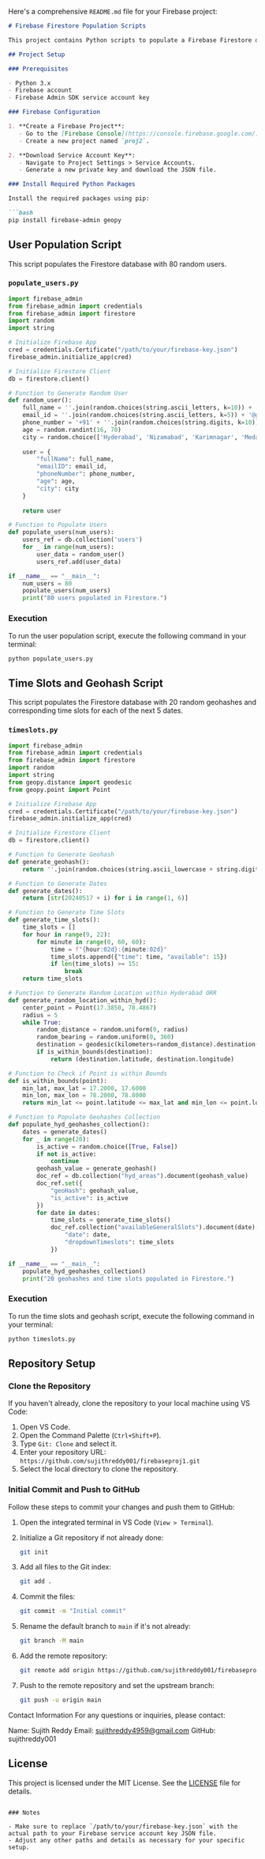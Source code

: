 Here's a comprehensive `README.md` file for your Firebase project:

```markdown
# Firebase Firestore Population Scripts

This project contains Python scripts to populate a Firebase Firestore database with random user data and geohash-based time slots for locations around Hyderabad ORR (Outer Ring Road).

## Project Setup

### Prerequisites

- Python 3.x
- Firebase account
- Firebase Admin SDK service account key

### Firebase Configuration

1. **Create a Firebase Project**:
   - Go to the [Firebase Console](https://console.firebase.google.com/).
   - Create a new project named `proj2`.

2. **Download Service Account Key**:
   - Navigate to Project Settings > Service Accounts.
   - Generate a new private key and download the JSON file.

### Install Required Python Packages

Install the required packages using pip:

```bash
pip install firebase-admin geopy
```

## User Population Script

This script populates the Firestore database with 80 random users.

### `populate_users.py`

```python
import firebase_admin
from firebase_admin import credentials
from firebase_admin import firestore
import random
import string

# Initialize Firebase App
cred = credentials.Certificate("/path/to/your/firebase-key.json")
firebase_admin.initialize_app(cred)

# Initialize Firestore Client
db = firestore.client()

# Function to Generate Random User
def random_user():
    full_name = ''.join(random.choices(string.ascii_letters, k=10)) + ' ' + ''.join(random.choices(string.ascii_letters, k=10))
    email_id = ''.join(random.choices(string.ascii_letters, k=5)) + '@gmail.com'
    phone_number = '+91' + ''.join(random.choices(string.digits, k=10))
    age = random.randint(16, 70)
    city = random.choice(['Hyderabad', 'Nizamabad', 'Karimnagar', 'Medak', 'Siddipet', 'Sangareddy', 'Secunderabad', 'Rangareddy'])
    
    user = {
        "fullName": full_name,
        "emailID": email_id,
        "phoneNumber": phone_number,
        "age": age,
        "city": city
    }
    
    return user

# Function to Populate Users
def populate_users(num_users):
    users_ref = db.collection('users')
    for _ in range(num_users):
        user_data = random_user()
        users_ref.add(user_data)

if __name__ == "__main__":
    num_users = 80
    populate_users(num_users)
    print("80 users populated in Firestore.")
```

### Execution

To run the user population script, execute the following command in your terminal:

```bash
python populate_users.py
```

## Time Slots and Geohash Script

This script populates the Firestore database with 20 random geohashes and corresponding time slots for each of the next 5 dates.

### `timeslots.py`

```python
import firebase_admin
from firebase_admin import credentials
from firebase_admin import firestore
import random
import string
from geopy.distance import geodesic
from geopy.point import Point

# Initialize Firebase App
cred = credentials.Certificate("/path/to/your/firebase-key.json")
firebase_admin.initialize_app(cred)

# Initialize Firestore Client
db = firestore.client()

# Function to Generate Geohash
def generate_geohash():
    return ''.join(random.choices(string.ascii_lowercase + string.digits, k=6))

# Function to Generate Dates
def generate_dates():
    return [str(20240517 + i) for i in range(1, 6)]

# Function to Generate Time Slots
def generate_time_slots():
    time_slots = []
    for hour in range(9, 22):
        for minute in range(0, 60, 60):
            time = f"{hour:02d}:{minute:02d}"
            time_slots.append({"time": time, "available": 15})
            if len(time_slots) >= 15:
                break
    return time_slots

# Function to Generate Random Location within Hyderabad ORR
def generate_random_location_within_hyd():
    center_point = Point(17.3850, 78.4867)
    radius = 5
    while True:
        random_distance = random.uniform(0, radius)
        random_bearing = random.uniform(0, 360)
        destination = geodesic(kilometers=random_distance).destination(center_point, random_bearing)
        if is_within_bounds(destination):
            return (destination.latitude, destination.longitude)

# Function to Check if Point is within Bounds
def is_within_bounds(point):
    min_lat, max_lat = 17.2000, 17.6000
    min_lon, max_lon = 78.2000, 78.8000
    return min_lat <= point.latitude <= max_lat and min_lon <= point.longitude <= max_lon

# Function to Populate Geohashes Collection
def populate_hyd_geohashes_collection():
    dates = generate_dates()
    for _ in range(20):
        is_active = random.choice([True, False])
        if not is_active:
            continue
        geohash_value = generate_geohash()
        doc_ref = db.collection("hyd_areas").document(geohash_value)
        doc_ref.set({
            "geoHash": geohash_value,
            "is_active": is_active
        })
        for date in dates:
            time_slots = generate_time_slots()
            doc_ref.collection("availableGeneralSlots").document(date).set({
                "date": date,
                "dropdownTimeslots": time_slots
            })

if __name__ == "__main__":
    populate_hyd_geohashes_collection()
    print("20 geohashes and time slots populated in Firestore.")
```

### Execution

To run the time slots and geohash script, execute the following command in your terminal:

```bash
python timeslots.py
```

## Repository Setup

### Clone the Repository

If you haven't already, clone the repository to your local machine using VS Code:

1. Open VS Code.
2. Open the Command Palette (`Ctrl+Shift+P`).
3. Type `Git: Clone` and select it.
4. Enter your repository URL: `https://github.com/sujithreddy001/firebaseproj1.git`
5. Select the local directory to clone the repository.

### Initial Commit and Push to GitHub

Follow these steps to commit your changes and push them to GitHub:

1. Open the integrated terminal in VS Code (`View > Terminal`).

2. Initialize a Git repository if not already done:
   ```bash
   git init
   ```

3. Add all files to the Git index:
   ```bash
   git add .
   ```

4. Commit the files:
   ```bash
   git commit -m "Initial commit"
   ```

5. Rename the default branch to `main` if it's not already:
   ```bash
   git branch -M main
   ```

6. Add the remote repository:
   ```bash
   git remote add origin https://github.com/sujithreddy001/firebaseproj1.git
   ```

7. Push to the remote repository and set the upstream branch:
   ```bash
   git push -u origin main
   ```
Contact Information
For any questions or inquiries, please contact:

Name: Sujith Reddy
Email: sujithreddy4959@gmail.com
GitHub: sujithreddy001


## License

This project is licensed under the MIT License. See the [LICENSE](LICENSE) file for details.
```

### Notes

- Make sure to replace `/path/to/your/firebase-key.json` with the actual path to your Firebase service account key JSON file.
- Adjust any other paths and details as necessary for your specific setup.
